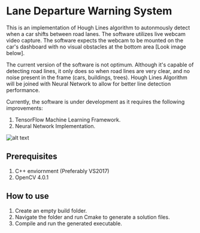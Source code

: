 # Lane Departure Warning System

This is an implementation of Hough Lines algorithm to autonmously detect when a car shifts between road lanes. The software utilizes live webcam video capture. The software expects the webcam to be mounted on the car's dashboard with no visual obstacles at the bottom area [Look image below]. 

The current version of the software is not optimum. Although it's capable of detecting road lines, it only does so when road lines are very clear, and no noise present in the frame (cars, buildings, trees). Hough Lines Algorithm will be joined with Neural Network to allow for better line detection performance.

Currently, the software is under development as it requires the following improvements:
1. TensorFlow Machine Learning Framework.
2. Neural Network Implementation.

![alt text](https://github.com/oisy92/Lane-Departure-Warning-System/blob/master/images/LDWS.PNG)

## Prerequisites
1. C++ enviornment (Preferably VS2017)
2. OpenCV 4.0.1

## How to use
1. Create an empty build folder.
2. Navigate the folder and run Cmake to generate a solution files.
3. Compile and run the generated executable.

